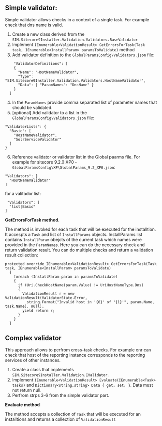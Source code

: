## Simple validator:

Simple validator allows checks in a context of a single task. For example check that dns name is valid.
1. Create a new class derived from the `SIM.Sitecore9Installer.Validation.Validators.BaseValidator`
2. Implement `IEnumerable<ValidationResult> GetErrorsForTask(Task task, IEnumerable<InstallParam> paramsToValidate)` method
3. Add validator definition to the `GlobalParamsConfig\Validators.json` file:
```
    "ValidatorDefinitions": [   
    {
      "Name": "HostNameValidator",
      "Type": "SIM.Sitecore9Installer.Validation.Validators.HostNameValidator",
      "Data": { "ParamNames": "DnsName" }
    }
  ]
  ```
  4. In the `ParamNames` provide comma separated list of parameter names that should be validated.
  5. [optional] Add validator to a list in the `GlobalParamsConfig\Validators.json` file:
  ```
  "ValidatorLists": {    
    "Basic": [
      "HostNameValidator",
      "SolrServiceValidator"
    ] 
  }
  ```
  6. Reference validator or validator list in the Global paarms file. For example for sitecore 9.2.0 XP0 - `GlobalParamsConfig\XP\GlobalParams_9.2_XP0.json`:
  ```
  "Validators": [
    "HostNameValidator"
  ]
  ```
  for a valitador list:
  ```
   "Validators": [
    "list|Basic"
  ]
  ```
  
  
  
  **GetErrorsForTask method.**
  
  The method is invoked for each task that will be executed for the installtion. It accespts a `Task` and list of `InstallParams` objects. 
  InstallParams list contains `InstallParam` obejcts of the current task which names were provided in the `ParamNames`. 
  Here you can do the necessary check and return validation result. You can do multiple checks and return a validation result collection:
  ```
  protected override IEnumerable<ValidationResult> GetErrorsForTask(Task task, IEnumerable<InstallParam> paramsToValidate)
    {
      foreach (InstallParam param in paramsToValidate)
      {
        if (Uri.CheckHostName(param.Value) != UriHostNameType.Dns)
        {
          ValidationResult r = new ValidationResult(ValidatorState.Error,
            string.Format("Invalid host in '{0}' of '{1}'", param.Name, task.Name), null);
          yield return r;
        }
      }
    }
```
    
## Complex validator

This approach allows to perfrom cross-task checks. For example onr can check that host of the reporting instance corresponds 
to the reporting services of other instances.
1. Create a class that implements `SIM.Sitecore9Installer.Validation.IValidator`.
2. Implement `IEnumerable<ValidationResult> Evaluate(IEnumerable<Task> tasks)` and `Dictionary<string,string> Data { get; set; }`. 
Data must not return null.
3. Perfrom strps 3-6 from the simple validator part.

**Evaluate method**

The method accepts a collection of `Task` that will be executed for an installtions and returns a collection of `ValidationResult`
    
  

